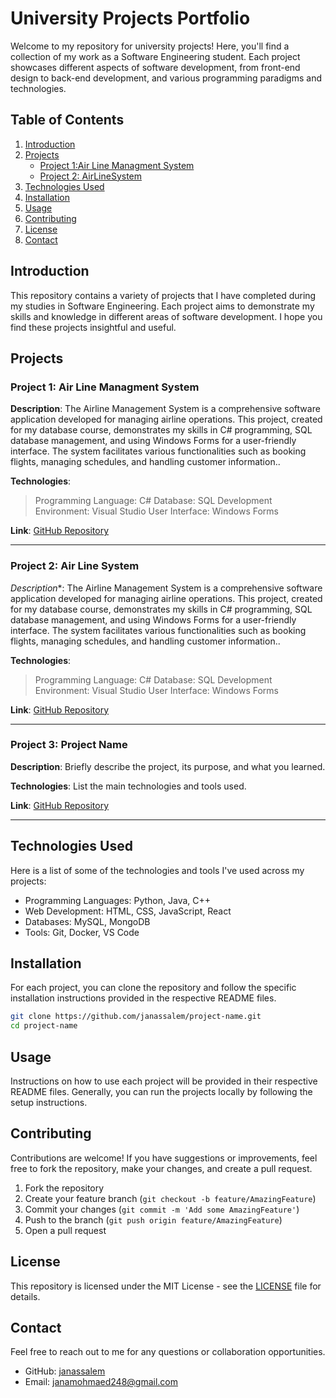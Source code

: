 # University Projects Portfolio

Welcome to my repository for university projects! Here, you'll find a collection of my work as a Software Engineering student. Each project showcases different aspects of software development, from front-end design to back-end development, and various programming paradigms and technologies.

## Table of Contents

1. [Introduction](#introduction)
2. [Projects](#projects)
   - [Project 1:Air Line Managment System ](#AirLineManagmentSystem)
   - [Project 2: AirLineSystem](#AirLineSystem)
3. [Technologies Used](#technologies-used)
4. [Installation](#installation)
5. [Usage](#usage)
6. [Contributing](#contributing)
7. [License](#license)
8. [Contact](#contact)

## Introduction

This repository contains a variety of projects that I have completed during my studies in Software Engineering. Each project aims to demonstrate my skills and knowledge in different areas of software development. I hope you find these projects insightful and useful.

## Projects

### Project 1: Air Line Managment System

**Description**: The Airline Management System is a comprehensive software application developed for managing airline operations. 
This project, created for my database course, demonstrates my skills in C# programming, SQL database management, and using Windows Forms for a user-friendly interface.
The system facilitates various functionalities such as booking flights, managing schedules, and handling customer information..

**Technologies**: 
>Programming Language: C#
>Database: SQL
>Development Environment: Visual Studio
>User Interface: Windows Forms

**Link**: [GitHub Repository](https://github.com/janassalem/AirLineSystemManagment)

---

### Project 2: Air Line System

*Description**: The Airline Management System is a comprehensive software application developed for managing airline operations. 
This project, created for my database course, demonstrates my skills in C# programming, SQL database management, and using Windows Forms for a user-friendly interface.
The system facilitates various functionalities such as booking flights, managing schedules, and handling customer information..

**Technologies**: 
>Programming Language: C#
>Database: SQL
>Development Environment: Visual Studio
>User Interface: Windows Forms

**Link**: [GitHub Repository](https://github.com/janassalem/AirlineSystem)

---

### Project 3: Project Name

**Description**: Briefly describe the project, its purpose, and what you learned.

**Technologies**: List the main technologies and tools used.

**Link**: [GitHub Repository](https://github.com/janassalem/project3)

---

## Technologies Used

Here is a list of some of the technologies and tools I've used across my projects:

- Programming Languages: Python, Java, C++
- Web Development: HTML, CSS, JavaScript, React
- Databases: MySQL, MongoDB
- Tools: Git, Docker, VS Code

## Installation

For each project, you can clone the repository and follow the specific installation instructions provided in the respective README files.

```bash
git clone https://github.com/janassalem/project-name.git
cd project-name
```

## Usage

Instructions on how to use each project will be provided in their respective README files. Generally, you can run the projects locally by following the setup instructions.

## Contributing

Contributions are welcome! If you have suggestions or improvements, feel free to fork the repository, make your changes, and create a pull request.

1. Fork the repository
2. Create your feature branch (`git checkout -b feature/AmazingFeature`)
3. Commit your changes (`git commit -m 'Add some AmazingFeature'`)
4. Push to the branch (`git push origin feature/AmazingFeature`)
5. Open a pull request

## License

This repository is licensed under the MIT License - see the [LICENSE](LICENSE) file for details.

## Contact

Feel free to reach out to me for any questions or collaboration opportunities.

- GitHub: [janassalem](https://github.com/janassalem)
- Email: [janamohmaed248@gmail.com](mailto:janamohmaed248@gmail.com)
